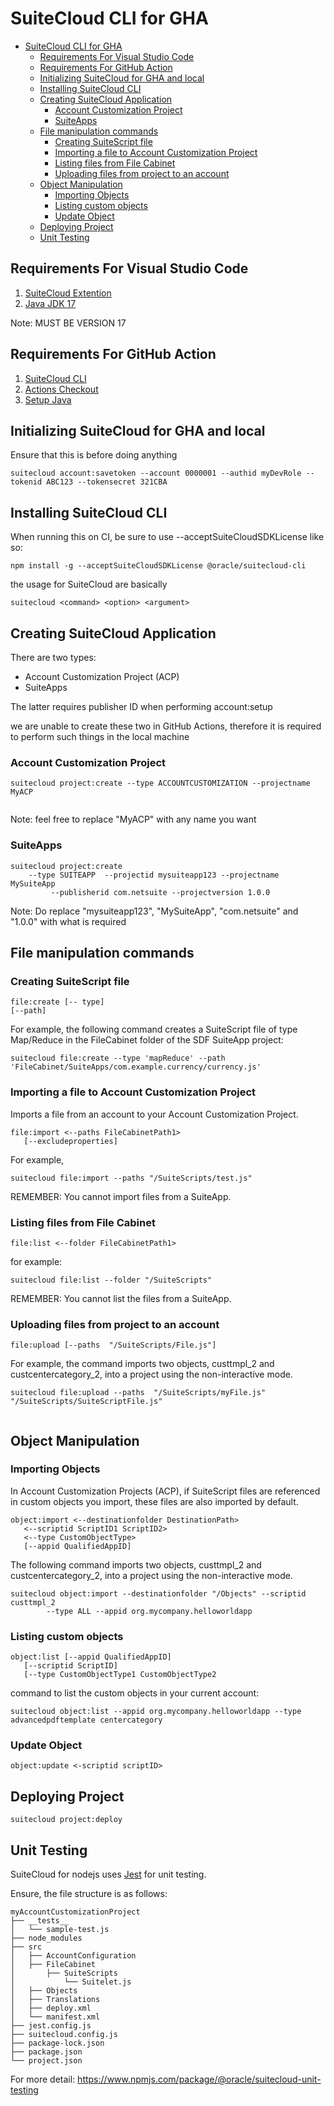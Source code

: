 # SuiteCloud CLI for GHA
 
- [SuiteCloud CLI for GHA](#suitecloud-cli-for-gha)
  - [Requirements For Visual Studio Code](#requirements-for-visual-studio-code)
  - [Requirements For GitHub Action](#requirements-for-github-action)
  - [Initializing SuiteCloud for GHA and local](#initializing-suitecloud-for-gha-and-local)
  - [Installing SuiteCloud CLI](#installing-suitecloud-cli)
  - [Creating SuiteCloud Application](#creating-suitecloud-application)
    - [Account Customization Project](#account-customization-project)
    - [SuiteApps](#suiteapps)
  - [File manipulation commands](#file-manipulation-commands)
    - [Creating SuiteScript file](#creating-suitescript-file)
    - [Importing a file to Account Customization Project](#importing-a-file-to-account-customization-project)
    - [Listing files from File Cabinet](#listing-files-from-file-cabinet)
    - [Uploading files from project to an account](#uploading-files-from-project-to-an-account)
  - [Object Manipulation](#object-manipulation)
    - [Importing Objects](#importing-objects)
    - [Listing custom objects](#listing-custom-objects)
    - [Update Object](#update-object)
  - [Deploying Project](#deploying-project)
  - [Unit Testing](#unit-testing)
 
## Requirements For Visual Studio Code
 
1) [SuiteCloud Extention](https://marketplace.visualstudio.com/items?itemName=Oracle.suitecloud-vscode-extension)
2) [Java JDK 17](https://jdk.java.net/17/)
 
Note: MUST BE VERSION 17
 
## Requirements For GitHub Action
 
1) [SuiteCloud CLI](https://www.npmjs.com/package/@oracle/suitecloud-cli)
2) [Actions Checkout](https://github.com/actions/checkout)
3) [Setup Java](https://github.com/actions/setup-java)
 
## Initializing SuiteCloud for GHA and local
 
Ensure that this is before doing anything
 
```
suitecloud account:savetoken --account 0000001 --authid myDevRole --tokenid ABC123 --tokensecret 321CBA
```
 
## Installing SuiteCloud CLI
 
When running this on CI, be sure to use --acceptSuiteCloudSDKLicense like so:
 
```
npm install -g --acceptSuiteCloudSDKLicense @oracle/suitecloud-cli
```
 
the usage for SuiteCloud are basically
 
```
suitecloud <command> <option> <argument>
```
 
## Creating SuiteCloud Application
 
There are two types:
 
- Account Customization Project (ACP)
- SuiteApps
 
The latter requires publisher ID when performing account:setup
 
we are unable to create these two in GitHub Actions, therefore it is required to perform such things in the local machine
 
### Account Customization Project
 
```
suitecloud project:create --type ACCOUNTCUSTOMIZATION --projectname MyACP
 
```
 
Note: feel free to replace "MyACP" with any name you want
 
### SuiteApps
 
```
suitecloud project:create
    --type SUITEAPP  --projectid mysuiteapp123 --projectname MySuiteApp
         --publisherid com.netsuite --projectversion 1.0.0
```
 
Note: Do replace "mysuiteapp123", "MySuiteApp", "com.netsuite" and "1.0.0" with what is required
 
## File manipulation commands
 
### Creating SuiteScript file
 
```
file:create [-- type]
[--path]
```
 
For example, the following command creates a SuiteScript file of type Map/Reduce in the FileCabinet folder of the SDF SuiteApp project:
 
```
suitecloud file:create --type 'mapReduce' --path 'FileCabinet/SuiteApps/com.example.currency/currency.js'
```
 
### Importing a file to Account Customization Project
 
Imports a file from an account to your Account Customization Project.
 
```
file:import <--paths FileCabinetPath1>
   [--excludeproperties]
```
 
For example,
 
```
suitecloud file:import --paths "/SuiteScripts/test.js"
```
 
REMEMBER: You cannot import files from a SuiteApp.
 
### Listing files from File Cabinet
 
```
file:list <--folder FileCabinetPath1>
```
 
for example:
 
```
suitecloud file:list --folder "/SuiteScripts"
```
 
REMEMBER: You cannot list the files from a SuiteApp.
 
### Uploading files from project to an account
 
```
file:upload [--paths  "/SuiteScripts/File.js"]
```
 
For example, the command imports two objects, custtmpl_2 and custcentercategory_2, into a project using the non-interactive mode.
 
```
suitecloud file:upload --paths  "/SuiteScripts/myFile.js" "/SuiteScripts/SuiteScriptFile.js"
 
```
 
## Object Manipulation
 
### Importing Objects
 
In Account Customization Projects (ACP), if SuiteScript files are referenced in custom objects you import, these files are also imported by default.
 
```
object:import <--destinationfolder DestinationPath>
   <--scriptid ScriptID1 ScriptID2>
   <--type CustomObjectType>
   [--appid QualifiedAppID]
```
The following command imports two objects, custtmpl_2 and custcentercategory_2, into a project using the non-interactive mode.
 
```
suitecloud object:import --destinationfolder "/Objects" --scriptid custtmpl_2
        --type ALL --appid org.mycompany.helloworldapp
```
 
### Listing custom objects
 
```
object:list [--appid QualifiedAppID]
   [--scriptid ScriptID]
   [--type CustomObjectType1 CustomObjectType2
```
 
command to list the custom objects in your current account:
 
```
suitecloud object:list --appid org.mycompany.helloworldapp --type advancedpdftemplate centercategory
```
 
### Update Object
 
```
object:update <-scriptid scriptID>
```
 
## Deploying Project
 
```
suitecloud project:deploy
```
 
## Unit Testing
 
SuiteCloud for nodejs uses [Jest](https://jestjs.io) for unit testing.
 
Ensure, the file structure is as follows:
 
```
myAccountCustomizationProject
├── __tests__
│   └── sample-test.js
├── node_modules
├── src
│   ├── AccountConfiguration
│   ├── FileCabinet
│       ├── SuiteScripts
│           └── Suitelet.js
│   ├── Objects
│   ├── Translations
│   ├── deploy.xml
│   └── manifest.xml
├── jest.config.js
├── suitecloud.config.js
├── package-lock.json
├── package.json
└── project.json
```
 
For more detail: https://www.npmjs.com/package/@oracle/suitecloud-unit-testing